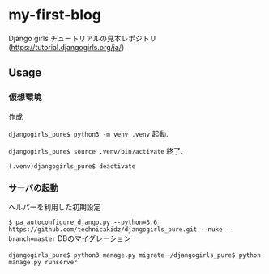 # my-first-blog
Django girls チュートリアルの見本レポジトリ (https://tutorial.djangogirls.org/ja/)

## Usage
### 仮想環境
作成

`djangogirls_pure$ python3 -m venv .venv`
起動. 

`djangogirls_pure$ source .venv/bin/activate`
終了. 

`(.venv)djangogirls_pure$ deactivate`
### サーバの起動
ヘルパーを利用した初期設定

`$ pa_autoconfigure_django.py --python=3.6 https://github.com/technicakidz/djangogirls_pure.git --nuke --branch=master`
DBのマイグレーション

`djangogirls_pure$ python3 manage.py migrate`
`~/djangogirls_pure$ python manage.py runserver`
